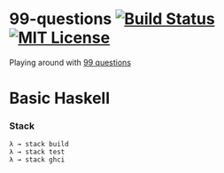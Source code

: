 # 99-questions [![Build Status](https://travis-ci.org/rafaelfiume/99-questions.svg?branch=master)](https://travis-ci.org/rafaelfiume/99-questions) [![MIT License](https://img.shields.io/badge/license-MIT-blue.svg)](https://github.com/rafaelfiume/tictactoell/blob/master/LICENSE)

Playing around with [99 questions](https://wiki.haskell.org/99_questions)

# Basic Haskell

### Stack

    λ → stack build
    λ → stack test
    λ → stack ghci
